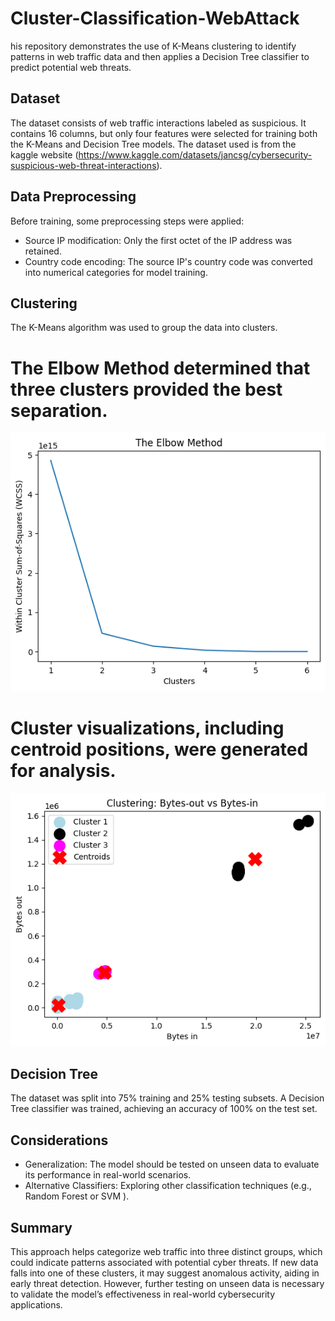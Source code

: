 # Cluster-Classification-WebAttack
his repository demonstrates the use of K-Means clustering to identify patterns in web traffic data and then applies a Decision Tree classifier to predict potential web threats.

## Dataset ##
The dataset consists of web traffic interactions labeled as suspicious. It contains 16 columns, but only four features were selected for training both the K-Means and Decision Tree models.  The dataset used is from the kaggle website (https://www.kaggle.com/datasets/jancsg/cybersecurity-suspicious-web-threat-interactions).

## Data Preprocessing ##
Before training, some preprocessing steps were applied:
- Source IP modification: Only the first octet of the IP address was retained.
- Country code encoding: The source IP's country code was converted into numerical categories for model training.

## Clustering ##
The K-Means algorithm was used to group the data into clusters. 

# The Elbow Method determined that three clusters provided the best separation.
![](elbow.png)

# Cluster visualizations, including centroid positions, were generated for analysis.
![](clusters.png)

## Decision Tree ##
The dataset was split into 75% training and 25% testing subsets. A Decision Tree classifier was trained, achieving an accuracy of 100% on the test set.

## Considerations ##
- Generalization: The model should be tested on unseen data to evaluate its performance in real-world scenarios.
- Alternative Classifiers: Exploring other classification techniques (e.g., Random Forest or SVM ).

## Summary ##
This approach helps categorize web traffic into three distinct groups, which could indicate patterns associated with potential cyber threats. If new data falls into one of these clusters, it may suggest anomalous activity, aiding in early threat detection. However, further testing on unseen data is necessary to validate the model’s effectiveness in real-world cybersecurity applications.
